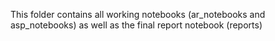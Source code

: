 This folder contains all working notebooks (ar_notebooks and asp_notebooks) as well as the final report notebook (reports)